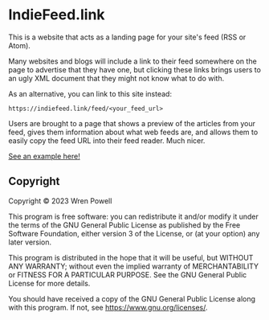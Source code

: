 # IndieFeed.link

This is a website that acts as a landing page for your site's feed (RSS or
Atom).

Many websites and blogs will include a link to their feed somewhere on the page
to advertise that they have one, but clicking these links brings users to an
ugly XML document that they might not know what to do with.

As an alternative, you can link to this site instead:

```
https://indiefeed.link/feed/<your_feed_url>
```

Users are brought to a page that shows a preview of the articles from your feed,
gives them information about what web feeds are, and allows them to easily copy
the feed URL into their feed reader. Much nicer.

[See an example here!](https://indiefeed.link/feed/https://nytimes.com)

## Copyright

Copyright © 2023 Wren Powell

This program is free software: you can redistribute it and/or modify it under
the terms of the GNU General Public License as published by the Free Software
Foundation, either version 3 of the License, or (at your option) any later
version.

This program is distributed in the hope that it will be useful, but WITHOUT ANY
WARRANTY; without even the implied warranty of MERCHANTABILITY or FITNESS FOR A
PARTICULAR PURPOSE. See the GNU General Public License for more details.

You should have received a copy of the GNU General Public License along with
this program. If not, see <https://www.gnu.org/licenses/>.

